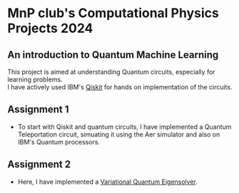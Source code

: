 # MnP club's Computational Physics Projects 2024
## An introduction to Quantum Machine Learning
This project is aimed at understanding Quantum circuits, especially for learning problems.  
I have actively used IBM's [Qiskit](https://github.com/Qiskit) for hands on implementation of the circuits.  
## Assignment 1
- To start with Qiskit and quantum circuits, I have implemented a Quantum Teleportation circuit, simuating it using the Aer simulator and also on IBM's Quantum processors.
## Assignment 2
- Here, I have implemented a [Variational Quantum Eigensolver](https://arxiv.org/pdf/2012.09265).
